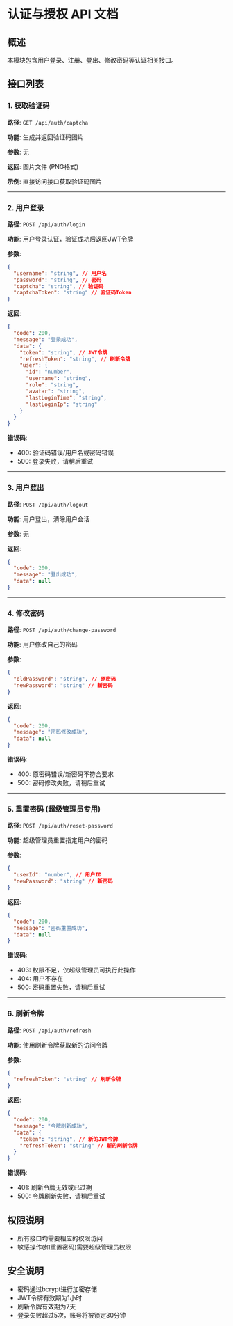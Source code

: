 # 认证与授权 API 文档

## 概述
本模块包含用户登录、注册、登出、修改密码等认证相关接口。

## 接口列表

### 1. 获取验证码

**路径**: `GET /api/auth/captcha`

**功能**: 生成并返回验证码图片

**参数**: 无

**返回**: 图片文件 (PNG格式)

**示例**: 直接访问接口获取验证码图片

---

### 2. 用户登录

**路径**: `POST /api/auth/login`

**功能**: 用户登录认证，验证成功后返回JWT令牌

**参数**: 
```json
{
  "username": "string", // 用户名
  "password": "string", // 密码
  "captcha": "string", // 验证码
  "captchaToken": "string" // 验证码Token
}
```

**返回**: 
```json
{
  "code": 200,
  "message": "登录成功",
  "data": {
    "token": "string", // JWT令牌
    "refreshToken": "string", // 刷新令牌
    "user": {
      "id": "number",
      "username": "string",
      "role": "string",
      "avatar": "string",
      "lastLoginTime": "string",
      "lastLoginIp": "string"
    }
  }
}
```

**错误码**: 
- 400: 验证码错误/用户名或密码错误
- 500: 登录失败，请稍后重试

---

### 3. 用户登出

**路径**: `POST /api/auth/logout`

**功能**: 用户登出，清除用户会话

**参数**: 无

**返回**: 
```json
{
  "code": 200,
  "message": "登出成功",
  "data": null
}
```

---

### 4. 修改密码

**路径**: `POST /api/auth/change-password`

**功能**: 用户修改自己的密码

**参数**: 
```json
{
  "oldPassword": "string", // 原密码
  "newPassword": "string" // 新密码
}
```

**返回**: 
```json
{
  "code": 200,
  "message": "密码修改成功",
  "data": null
}
```

**错误码**: 
- 400: 原密码错误/新密码不符合要求
- 500: 密码修改失败，请稍后重试

---

### 5. 重置密码 (超级管理员专用)

**路径**: `POST /api/auth/reset-password`

**功能**: 超级管理员重置指定用户的密码

**参数**: 
```json
{
  "userId": "number", // 用户ID
  "newPassword": "string" // 新密码
}
```

**返回**: 
```json
{
  "code": 200,
  "message": "密码重置成功",
  "data": null
}
```

**错误码**: 
- 403: 权限不足，仅超级管理员可执行此操作
- 404: 用户不存在
- 500: 密码重置失败，请稍后重试

---

### 6. 刷新令牌

**路径**: `POST /api/auth/refresh`

**功能**: 使用刷新令牌获取新的访问令牌

**参数**: 
```json
{
  "refreshToken": "string" // 刷新令牌
}
```

**返回**: 
```json
{
  "code": 200,
  "message": "令牌刷新成功",
  "data": {
    "token": "string", // 新的JWT令牌
    "refreshToken": "string" // 新的刷新令牌
  }
}
```

**错误码**: 
- 401: 刷新令牌无效或已过期
- 500: 令牌刷新失败，请稍后重试

## 权限说明
- 所有接口均需要相应的权限访问
- 敏感操作(如重置密码)需要超级管理员权限

## 安全说明
- 密码通过bcrypt进行加密存储
- JWT令牌有效期为1小时
- 刷新令牌有效期为7天
- 登录失败超过5次，账号将被锁定30分钟